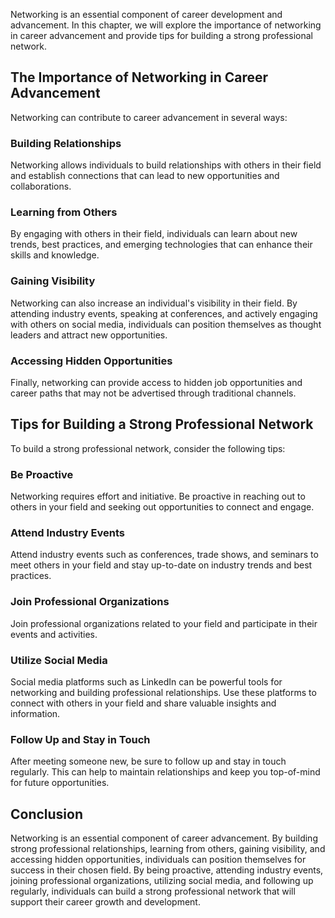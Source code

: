 
Networking is an essential component of career development and advancement. In this chapter, we will explore the importance of networking in career advancement and provide tips for building a strong professional network.

The Importance of Networking in Career Advancement
--------------------------------------------------

Networking can contribute to career advancement in several ways:

### Building Relationships

Networking allows individuals to build relationships with others in their field and establish connections that can lead to new opportunities and collaborations.

### Learning from Others

By engaging with others in their field, individuals can learn about new trends, best practices, and emerging technologies that can enhance their skills and knowledge.

### Gaining Visibility

Networking can also increase an individual's visibility in their field. By attending industry events, speaking at conferences, and actively engaging with others on social media, individuals can position themselves as thought leaders and attract new opportunities.

### Accessing Hidden Opportunities

Finally, networking can provide access to hidden job opportunities and career paths that may not be advertised through traditional channels.

Tips for Building a Strong Professional Network
-----------------------------------------------

To build a strong professional network, consider the following tips:

### Be Proactive

Networking requires effort and initiative. Be proactive in reaching out to others in your field and seeking out opportunities to connect and engage.

### Attend Industry Events

Attend industry events such as conferences, trade shows, and seminars to meet others in your field and stay up-to-date on industry trends and best practices.

### Join Professional Organizations

Join professional organizations related to your field and participate in their events and activities.

### Utilize Social Media

Social media platforms such as LinkedIn can be powerful tools for networking and building professional relationships. Use these platforms to connect with others in your field and share valuable insights and information.

### Follow Up and Stay in Touch

After meeting someone new, be sure to follow up and stay in touch regularly. This can help to maintain relationships and keep you top-of-mind for future opportunities.

Conclusion
----------

Networking is an essential component of career advancement. By building strong professional relationships, learning from others, gaining visibility, and accessing hidden opportunities, individuals can position themselves for success in their chosen field. By being proactive, attending industry events, joining professional organizations, utilizing social media, and following up regularly, individuals can build a strong professional network that will support their career growth and development.
